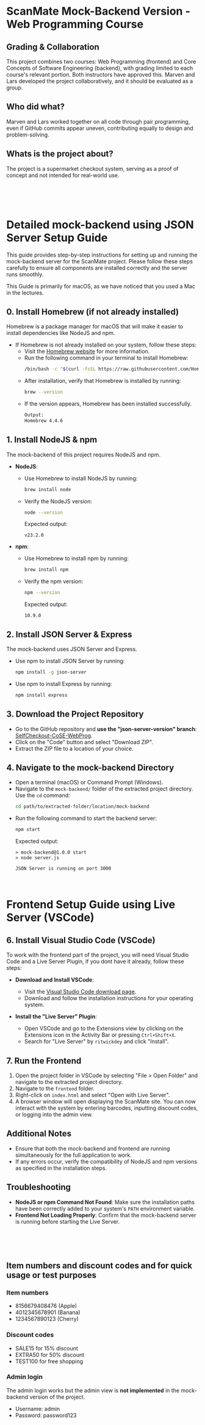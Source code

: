 # ScanMate Mock-Backend Version - Web Programming Course

## Grading & Collaboration

This project combines two courses: Web Programming (frontend) and Core Concepts of Software Engineering (backend), with grading limited to each course's relevant portion. Both instructors have approved this. Marven and Lars developed the project collaboratively, and it should be evaluated as a group.

## Who did what?

Marven and Lars worked together on all code through pair programming, even if GitHub commits appear uneven, contributing equally to design and problem-solving.

## Whats is the project about?

The project is a supermarket checkout system, serving as a proof of concept and not intended for real-world use.

<br> <br> <br>

# Detailed mock-backend using JSON Server Setup Guide 

This guide provides step-by-step instructions for setting up and running the mock-backend server for the ScanMate project. Please follow these steps carefully to ensure all components are installed correctly and the server runs smoothly.

This Guide is primarily for macOS, as we have noticed that you used a Mac in the lectures.

## 0. Install Homebrew (if not already installed)

Homebrew is a package manager for macOS that will make it easier to install dependencies like NodeJS and npm.

- If Homebrew is not already installed on your system, follow these steps:
  - Visit the [Homebrew website](https://brew.sh) for more information.
  - Run the following command in your terminal to install Homebrew:
    ```bash
    /bin/bash -c "$(curl -fsSL https://raw.githubusercontent.com/Homebrew/install/HEAD/install.sh)"
    ```
  - After installation, verify that Homebrew is installed by running:
    ```bash
    brew --version
    ```
  - If the version appears, Homebrew has been installed successfully.
    ```bash
    Output:
    Homebrew 4.4.6
    ```

## 1. Install NodeJS & npm 

The mock-backend of this project requires NodeJS and npm.

- **NodeJS**:

  - Use Homebrew to install NodeJS by running:
    ```bash
    brew install node
    ```
  - Verify the NodeJS version:
    ```bash
    node --version
    ```
    Expected output:
    ```
    v23.2.0
    ```

- **npm**:
  - Use Homebrew to install npm by running:
    ```bash
    brew install npm
    ```
  - Verify the npm version:
    ```bash
    npm --version
    ```
    Expected output:
    ```
    10.9.0
    ```

## 2. Install JSON Server & Express

The mock-backend uses JSON Server and Express.

- Use npm to install JSON Server by running:
  ```bash
  npm install -g json-server
  ```
- Use npm to install Express by running:
  ```bash
  npm install express
  ```

## 3. Download the Project Repository

- Go to the GitHub repository and **use the "json-server-version" branch**: [SelfCheckout-CoSE-WebProg](https://github.com/lzieger03/SelfCheckout-CoSE-WebProg).
- Click on the "Code" button and select "Download ZIP".
- Extract the ZIP file to a location of your choice.

## 4. Navigate to the mock-backend Directory

- Open a terminal (macOS) or Command Prompt (Windows).
- Navigate to the `mock-backend/` folder of the extracted project directory. Use the `cd` command:
  ```bash
  cd path/to/extracted-folder/location/mock-backend
  ```
- Run the following command to start the backend server:
  ```bash
  npm start
  ```
  Expected output:
  ```
  > mock-backend@1.0.0 start
  > node server.js

  JSON Server is running on port 3000
  ```

<br>

# Frontend Setup Guide using Live Server (VSCode)

## 6. Install Visual Studio Code (VSCode)

To work with the frontend part of the project, you will need Visual Studio Code and a Live Server Plugin, if you dont have it already, follow these steps:

- **Download and Install VSCode**:

  - Visit the [Visual Studio Code download page](https://code.visualstudio.com/Download).
  - Download and follow the installation instructions for your operating system.

- **Install the "Live Server" Plugin**:
  - Open VSCode and go to the Extensions view by clicking on the Extensions icon in the Activity Bar or pressing `Ctrl+Shift+X`.
  - Search for "Live Server" by `ritwickdey` and click "Install".

## 7. Run the Frontend

1. Open the project folder in VSCode by selecting "File > Open Folder" and navigate to the extracted project directory.
2. Navigate to the `frontend` folder.
3. Right-click on `index.html` and select "Open with Live Server".
4. A browser window will open displaying the ScanMate site. You can now interact with the system by entering barcodes, inputting discount codes, or logging into the admin view.

## Additional Notes

- Ensure that both the mock-backend and frontend are running simultaneously for the full application to work.
- If any errors occur, verify the compatibility of NodeJS and npm versions as specified in the installation steps.

## Troubleshooting

- **NodeJS or npm Command Not Found**: Make sure the installation paths have been correctly added to your system's `PATH` environment variable.
- **Frontend Not Loading Properly**: Confirm that the mock-backend server is running before starting the Live Server.

<br><br><br>

## Item numbers and discount codes and for quick usage or test purposes

### Item numbers

- 8156679408476 (Apple)
- 4012345678901 (Banana)
- 1234567890123 (Cherry)

### Discount codes

- SALE15 for 15% discount
- EXTRA50 for 50% discount
- TEST100 for free shopping

### Admin login

The admin login works but the admin view is **not implemented** in the mock-backend version of the project.

- Username: admin
- Password: password123
